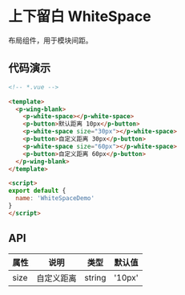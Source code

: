 # 上下留白 WhiteSpace

布局组件，用于模块间距。

## 代码演示

```html
<!-- *.vue -->

<template>
  <p-wing-blank>
    <p-white-space></p-white-space>
    <p-button>默认距离 10px</p-button>
    <p-white-space size="30px"></p-white-space>
    <p-button>自定义距离 30px</p-button>
    <p-white-space size="60px"></p-white-space>
    <p-button>自定义距离 60px</p-button>
  </p-wing-blank>
</template>

<script>
export default {
  name: 'WhiteSpaceDemo'
}
</script>

```

## API

| 属性 | 说明 | 类型 | 默认值 |
| --- | --- | --- | --- |
| size | 自定义距离 | string | '10px' |